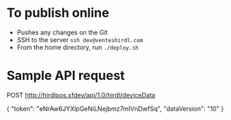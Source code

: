 To publish online
===
- Pushes any changes on the Git
- SSH to the server `ssh dev@venteshirdl.com`
- From the home directory, run `./deploy.sh`

Sample API request
===
POST http://hirdlpos.xfdev/api/1.0/hirdl/deviceData

{
	"token": "eNrAw6JYXlpGeNiLNejbmz7mIVnDwfSq",
	"dataVersion": "10"
}
